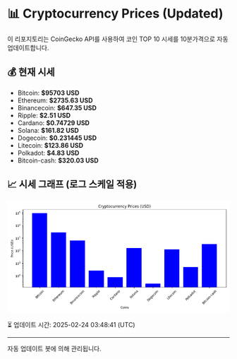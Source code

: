 
# 📊 Cryptocurrency Prices (Updated)

이 리포지토리는 CoinGecko API를 사용하여 코인 TOP 10 시세를 10분가격으로 자동 업데이트합니다.

## 💰 현재 시세
- Bitcoin: **$95703 USD**
- Ethereum: **$2735.63 USD**
- Binancecoin: **$647.35 USD**
- Ripple: **$2.51 USD**
- Cardano: **$0.74729 USD**
- Solana: **$161.82 USD**
- Dogecoin: **$0.231445 USD**
- Litecoin: **$123.86 USD**
- Polkadot: **$4.83 USD**
- Bitcoin-cash: **$320.03 USD**

## 📈 시세 그래프 (로그 스케일 적용)
![Crypto Prices](crypto_prices.png)

⏳ 업데이트 시간: 2025-02-24 03:48:41 (UTC)

---
자동 업데이트 봇에 의해 관리됩니다.
